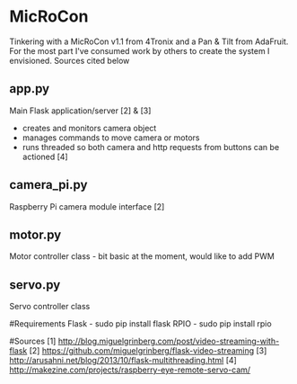 # MicRoCon

Tinkering with a MicRoCon v1.1 from 4Tronix and a Pan & Tilt from AdaFruit.  For the most part I've consumed work by others to create the system I envisioned.  Sources cited below

app.py
------
Main Flask application/server [2] & [3]
- creates and monitors camera object
- manages commands to move camera or motors
- runs threaded so both camera and http requests from buttons can be actioned [4]

camera_pi.py
------------
Raspberry Pi camera module interface [2]

motor.py
--------
Motor controller class - bit basic at the moment, would like to add PWM

servo.py
--------
Servo controller class 

#Requirements
Flask - sudo pip install flask
RPIO - sudo pip install rpio 

#Sources
[1] http://blog.miguelgrinberg.com/post/video-streaming-with-flask
[2] https://github.com/miguelgrinberg/flask-video-streaming
[3] http://arusahni.net/blog/2013/10/flask-multithreading.html
[4] http://makezine.com/projects/raspberry-eye-remote-servo-cam/
